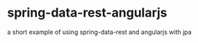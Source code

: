 spring-data-rest-angularjs
==========================

a short example of using spring-data-rest and angularjs with jpa
